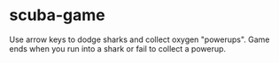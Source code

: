 # scuba-game
Use arrow keys to dodge sharks and collect oxygen "powerups". Game ends when you run into a shark or fail to collect a powerup.
